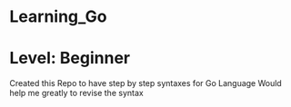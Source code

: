 # Learning_Go
Level: Beginner
===============

Created this Repo to have step by step syntaxes for Go Language
Would help me greatly to revise the syntax
